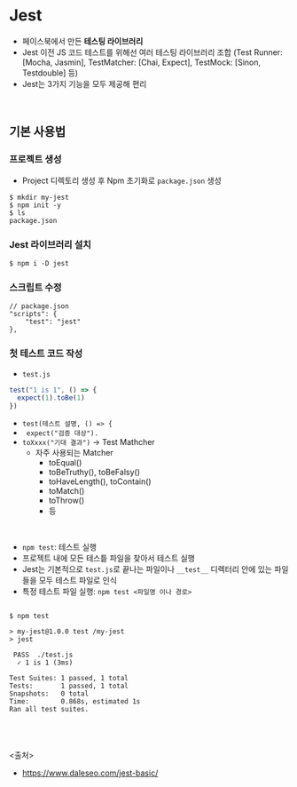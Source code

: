 # Jest
- 페이스북에서 만든 **테스팅 라이브러리**
- Jest 이전 JS 코드 테스트를 위해선 여러 테스팅 라이브러리 조합 (Test Runner: [Mocha, Jasmin], TestMatcher: [Chai, Expect], TestMock: [Sinon, Testdouble] 등)
- Jest는 3가지 기능을 모두 제공해 편리
<br>

## 기본 사용법
### 프로젝트 생성
- Project 디렉토리 생성 후 Npm 초기화로 `package.json` 생성
```
$ mkdir my-jest
$ npm init -y
$ ls
package.json
```

### Jest 라이브러리 설치
```
$ npm i -D jest
```

### 스크립트 수정
```
// package.json
"scripts": {
    "test": "jest"
},
```

### 첫 테스트 코드 작성
- `test.js`
```javascript
test("1 is 1", () => {
  expect(1).toBe(1)
})
```
- `test(테스트 설명, () => {`
- ` expect("검증 대상").`
- `toXxxx("기대 결과")` ->  Test Mathcher
  - 자주 사용되는 Matcher
    - toEqual()
    - toBeTruthy(), toBeFalsy()
    - toHaveLength(), toContain()
    - toMatch()
    - toThrow()
    - 등

<br>

- `npm test`: 테스트 실행
- 프로젝트 내에 모든 테스틑 파일을 찾아서 테스트 실행
- Jest는 기본적으로 `test.js`로 끝나는 파일이나 `__test__` 디렉터리 안에 있는 파일들을 모두 테스트 파일로 인식
- 특정 테스트 파일 실행: `npm test <파일명 이나 경로>`
```

$ npm test

> my-jest@1.0.0 test /my-jest
> jest

 PASS  ./test.js
  ✓ 1 is 1 (3ms)

Test Suites: 1 passed, 1 total
Tests:       1 passed, 1 total
Snapshots:   0 total
Time:        0.868s, estimated 1s
Ran all test suites.
```

<br><br><br>
<출처>
- https://www.daleseo.com/jest-basic/
